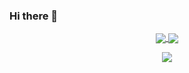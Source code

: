 ### Hi there 👋

<p align="center">
  <a href="https://github.com/anuraghazra/github-readme-stats">
    <img align="center" src="https://github-readme-stats.vercel.app/api?username=payalord&theme=blue-green&line_height=20" />
  </a>
  <a href="https://github.com/anuraghazra/github-readme-stats">
    <img align="center" src="https://github-readme-stats.vercel.app/api/top-langs/?username=payalord&layout=compact&langs_count=6&theme=blue-green" />
  </a>
</p>
<p align="center">
  <a href="https://spotify-github-profile.vercel.app/api/view.svg?uid=payalord&redirect=true">
    <img align="center" src="https://spotify-github-profile.vercel.app/api/view.svg?uid=payalord&cover_image=true&theme=default" />
  </a>
</p>


